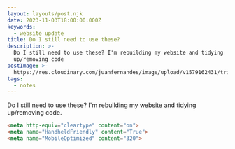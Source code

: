 ```yaml
---
layout: layouts/post.njk
date: 2023-11-03T18:00:00.000Z
keywords:
  - website update
title: Do I still need to use these?
description: >-
  Do I still need to use these? I'm rebuilding my website and tidying
  up/removing code
postImage: >-
  https://res.cloudinary.com/juanfernandes/image/upload/v1579162431/trianglify-1.jpg
tags:
  - notes
---
```


Do I still need to use these? I'm rebuilding my website and tidying up/removing code.

```html
<meta http-equiv="cleartype" content="on">
<meta name="HandheldFriendly" content="True">
<meta name="MobileOptimized" content="320">
```

